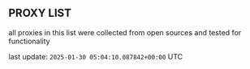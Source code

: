 ## PROXY LIST

all proxies in this list were collected from open sources and tested for functionality

last update: `2025-01-30 05:04:10.087842+00:00` UTC